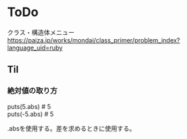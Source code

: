 # ToDo
クラス・構造体メニュー
<br>
https://paiza.jp/works/mondai/class_primer/problem_index?language_uid=ruby

## Til
### 絶対値の取り方
puts(5.abs)    # 5<br>
puts(-5.abs)   # 5

.absを使用する。差を求めるときに使用する。
